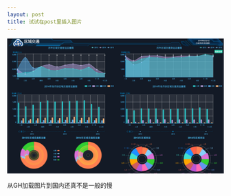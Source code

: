 ```yaml
---
layout: post
title: 试试在post里插入图片
---
```

![Traffic Data Chart](/public/upload/traffic-chart.png)

从GH加载图片到国内还真不是一般的慢
